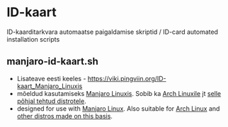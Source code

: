 # ID-kaart
ID-kaarditarkvara automaatse paigaldamise skriptid / ID-card automated installation scripts

## manjaro-id-kaart.sh
* Lisateave eesti keeles - https://viki.pingviin.org/ID-kaart_Manjaro_Linuxis
* mõeldud kasutamiseks [Manjaro Linuxis](https://manjaro.org/). Sobib ka [Arch Linuxile](https://archlinux.org/) jt [selle põhjal tehtud distrotele](https://distrowatch.com/search.php?ostype=Linux&category=All&origin=All&basedon=Arch&notbasedon=None&desktop=All&architecture=All&package=All&rolling=All&isosize=All&netinstall=All&language=All&defaultinit=All&status=Active#simple).
* designed for use with [Manjaro Linux](https://manjaro.org/). Also suitable for [Arch Linux](https://archlinux.org/) and [other distros made on this basis](https://distrowatch.com/search.php?ostype=Linux&category=All&origin=All&basedon=Arch&notbasedon=None&desktop=All&architecture=All&package=All&rolling=All&isosize=All&netinstall=All&language=All&defaultinit=All&status=Active#simple).
